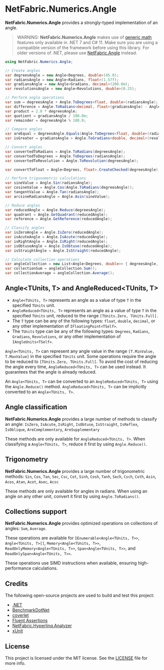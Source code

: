 ﻿# NetFabric.Numerics.Angle

**NetFabric.Numerics.Angle** provides a strongly-typed implementation of an angle. 

> WARNING: 
> **NetFabric.Numerics.Angle** makes use of [generic math](https://learn.microsoft.com/en-us/dotnet/standard/generics/math) features only available in .NET 7 and C# 11.
> Make sure you are using a compatible version of the framework before using this library.
> For older versions of .NET, please use [NetFabric.Angle](https://github.com/NetFabric/NetFabric.Angle) instead.

``` csharp
using NetFabric.Numerics.Angle;

// Create angles
var degreesAngle = new Angle<Degrees, double>(45.0);
var radiansAngle = new Angle<Radians, float>(1.57f);
var gradiansAngle = new Angle<Gradians, decimal>(200.0m);
var revolutionsAngle = new Angle<Revolutions, double>(0.25);

// Perform angle operations
var sum = degreesAngle + Angle.ToDegrees<float, double>(radiansAngle);
var difference = Angle.ToRadians<decimal, float>(gradiansAngle) - Angle.ToRadians<double, float>(revolutionsAngle);
var product = 2.0 * degreesAngle;
var quotient = gradiansAngle / 100.0m;
var remainder = degreesAngle % 180.0;

// Compare angles
var areEqual = degreesAngle.Equals(Angle.ToDegrees<float, double>(radiansAngle));
var isGreater = gradiansAngle > Angle.ToGradians<double, decimal>(revolutionsAngle);

// Convert angles
var convertedToRadians = Angle.ToRadians(degreesAngle);
var convertedToDegrees = Angle.ToDegrees(radiansAngle);
var convertedToRevolution = Angle.ToRevolution(degreesAngle);

var convertToFloat = Angle<Degrees, float>.CreateChecked(degreesAngle); // throws if value is out of range

// Perform trigonometric calculations
var sineValue = Angle.Sin(radiansAngle);
var cosineValue = Angle.Cos(Angle.ToRadians(degreesAngle));
var tangentValue = Angle.Tan(radiansAngle);
var arcsineRadiansAngle = Angle.Asin(sineValue);

// Reduce angles
var reducedAngle = Angle.Reduce(degreesAngle);
var quadrant = Angle.GetQuadrant(reducedAngle);
var reference = Angle.GetReference(reducedAngle);

// Classify angles
var isZeroAngle = Angle.IsZero(reducedAngle);
var isAcuteAngle = Angle.IsAcute(reducedAngle);
var isRightAngle = Angle.IsRight(reducedAngle);
var isObtuseAngle = Angle.IsObtuse(reducedAngle);
var isStraightAngle = Angle.IsStraight(reducedAngle);

// Calculate collection operations
var angleCollection = new List<Angle<Degrees, double>> { degreesAngle, Angle.ToDegrees<float, double>(radiansAngle), Angle.ToDegrees<decimal, double>(gradiansAngle) };
var collectionSum = angleCollection.Sum();
var collectionAverage = angleCollection.Average();
```

## Angle<TUnits, T> and AngleReduced<TUnits, T>

- `Angle<TUnits, T>` represents an angle as a value of type `T` in the specified `TUnits` unit. 
- `AngleReduced<TUnits, T>` represents an angle as a value of type `T` in the specified `TUnits` unit, reduced to the range `[TUnits.Zero, TUnits.Full[`.
- The `T` type can be any of the following types: `float`, `double`, `decimal`, or any other implementation of `IFloatingPoint<TSelf>`.
- The `TUnits` type can be any of the following types: `Degrees`, `Radians`, `Gradians`, `Revolutions`, or any other implementation of `IAngleUnits<TSelf>`.

`Angle<TUnits, T>` can represent any angle value in the range `[T.MinValue, T.MaxValue]` in the specified `TUnits` unit. Some operations require the angle to be reduced to `[TUnits.Zero, TUnits.Full[`. 
To avoid the cost of reducing the angle every time, `AngleReduced<TUnits, T>` can be used instead. It guarantees that the angle is already reduced. 

An `Angle<TUnits, T>` can be converted to an `AngleReduced<TUnits, T>` using the `Angle.Reduce()` method.
`AngleReduced<TUnits, T>` can be implicitly converted to an `Angle<TUnits, T>`.

## Angle classification

**NetFabric.Numerics.Angle** provides a large number of methods to classify an angle: `IsZero`, `IsAcute`, `IsRight`, `IsObtuse`, `IsStraight`, `IsReflex`, `IsOblique`, `AreComplementary`, `AreSupplementary`

These methods are only available for `AngleReduced<TUnits, T>`. When classifying a `Angle<TUnits, T>`, reduce it first by using `Angle.Reduce()`.

## Trigonometry

**NetFabric.Numerics.Angle** provides a large number of trigonometric methods: `Sin`, `Cos`, `Tan`, `Sec`, `Csc`, `Cot`, `Sinh`, `Cosh`, `Tanh`, `Sech`, `Csch`, `Coth`, `Asin`, `Acos`, `Atan`, `Acot`, `Asec`, `Acsc`

These methods are only available for angles in radians. When using an angle on any other unit, convert it first by using `Angle.ToRadians()`.

## Collections support

**NetFabric.Numerics.Angle** provides optimized operations on collections of angles: `Sum`, `Average`.

These operations are available for `IEnumerable<Angle<TUnits, T>>`, `Angle<TUnits, T>[]`, `Memory<Angle<TUnits, T>>`, `ReadOnlyMemory<Angle<TUnits, T>>`, `Span<Angle<TUnits, T>>`, and `ReadOnlySpan<Angle<TUnits, T>>`.

These operations use SIMD instructions when available, ensuring high-performance calculations.

## Credits

The following open-source projects are used to build and test this project:

- [.NET](https://github.com/dotnet)
- [BenchmarkDotNet](https://github.com/dotnet/BenchmarkDotNet)
- [coverlet](https://github.com/coverlet-coverage/coverlet)
- [Fluent Assertions](https://github.com/fluentassertions/fluentassertions)
- [NetFabric.Hyperlinq.Analyzer](https://github.com/NetFabric/NetFabric.Hyperlinq.Analyzer)
- [xUnit](https://github.com/xunit/xunit)

## License

This project is licensed under the MIT license. See the [LICENSE](https://github.com/NetFabric/NetFabric.Numerics/blob/main/README.md) file for more info.